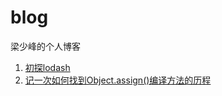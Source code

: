 # blog
梁少峰的个人博客

1. [初探lodash](https://github.com/youngwind/blog/issues/1)
2. [记一次如何找到Object.assign()编译方法的历程](https://github.com/youngwind/blog/issues/3)
